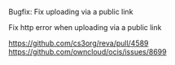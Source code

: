 Bugfix: Fix uploading via a public link

Fix http error when uploading via a public link

https://github.com/cs3org/reva/pull/4589
https://github.com/owncloud/ocis/issues/8699
